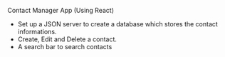 Contact Manager App (Using React)

- Set up a JSON server to create a database which stores the contact informations.
- Create, Edit and Delete a contact.
- A search bar to search contacts
